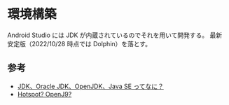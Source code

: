 # 環境構築

Android Studio には JDK が内蔵されているのでそれを用いて開発する。
最新安定版（2022/10/28 時点では Dolphin）を落とす。

## 参考

- [JDK、Oracle JDK、OpenJDK、Java SE ってなに？](https://qiita.com/nowokay/items/c1de127354cd1b0ddc5e)
- [Hotspot? OpenJ9?](https://www.javadrive.jp/start/install/index6.html#section1)
